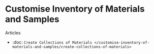 Customise Inventory of Materials and Samples
============================================

Articles

- :doc: `Create Collections of Materials </customise-inventory-of-materials-and-samples/create-collections-of-materials>`
